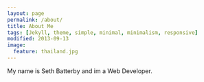 ```yaml
---
layout: page
permalink: /about/
title: About Me
tags: [Jekyll, theme, simple, minimal, minimalism, responsive]
modified: 2013-09-13
image:
  feature: thailand.jpg
---
```


My name is Seth Batterby and im a Web Developer.

